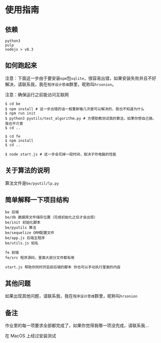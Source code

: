 # 使用指南
## 依赖
```
python3
pulp
nodejs > v8.3
```
## 如何跑起来
注意：下面这一步由于要安装`npm`包`sqlite`，很容易出错，如果安装失败并且不好解决，请联系我，我在`程序设计思维`群里，昵称叫`hrsonion`。

注意：确保运行之前能访问互联网
```
$ cd be
$ npm install # 这一步出错的话一般重新输几次是可以解决的，我也不知道为什么
$ npm run init
$ python3 pyutils/test_algorithm.py # 方便助教测试我的算法，如果你想自己搞，我也不介意
$ cd ..
```
```
$ cd fe
$ npm install
$ cd ..
```
```
$ node start.js # 这一步会花掉一段时间，取决于你电脑的性能
```
## 关于算法的说明
算法文件是`be/pyutil/lp.py`
## 简单解释一下项目结构
```
be 后端
be/db 数据库文件储存位置（完成初始化之后才会出现）
be/init 初始化脚本
be/pyutils 算法
be/sequelize ORM配置文件
be/app.js 后端主程序
be/utils.js 如名

fe 前端
fe/src 程序源码，里面大部分文件都有用

start.js 帮助你同时开启前后端的脚本 你也可以手动执行里面的内容
```
## 其他问题
如果出现其他问题，请联系我，我在`程序设计思维`群里，昵称叫`hrsonion`
## 备注
作业里的每一项要求全部都完成了，如果你觉得我哪一项没完成，请联系我...

在 MacOS 上经过安装测试